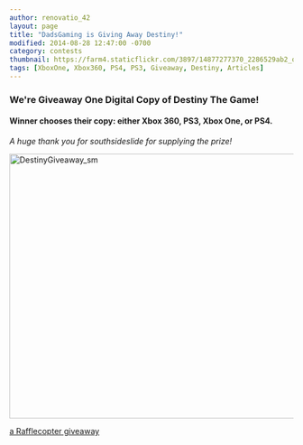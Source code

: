 ```yaml
---
author: renovatio_42
layout: page
title: "DadsGaming is Giving Away Destiny!"
modified: 2014-08-28 12:47:00 -0700
category: contests
thumbnail: https://farm4.staticflickr.com/3897/14877277370_2286529ab2_o.png
tags: [XboxOne, Xbox360, PS4, PS3, Giveaway, Destiny, Articles]
---
```


### We're Giveaway One Digital Copy of Destiny The Game!

#### Winner chooses their copy: either Xbox 360, PS3, Xbox One, or PS4.

*A huge thank you for southsideslide for supplying the prize!*

<img src="https://farm4.staticflickr.com/3875/15059808152_79a97dc250_o.png" width="1300" height="469" alt="DestinyGiveaway_sm">


<a id="rc-5407d0de2" class="rafl" href="http://www.rafflecopter.com/rafl/display/5407d0de2/" rel="nofollow">a Rafflecopter giveaway</a>
<script src="//widget.rafflecopter.com/load.js"></script>